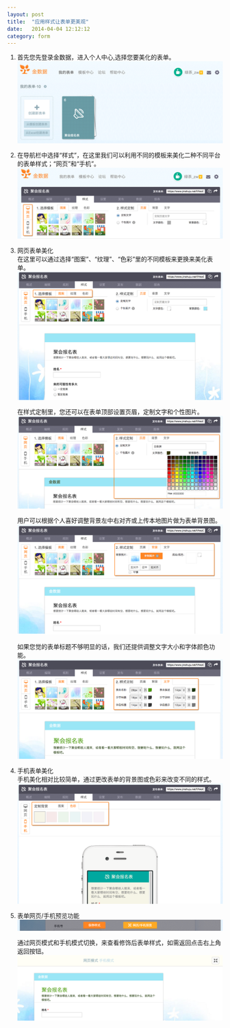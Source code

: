 ```yaml
---
layout: post
title:  "应用样式让表单更美观"
date:   2014-04-04 12:12:12
category: form
---
```


1. 首先您先登录金数据，进入个人中心,选择您要美化的表单。
![样式](/images/style-1.png) 

2. 在导航栏中选择“样式”，在这里我们可以利用不同的模板来美化二种不同平台的表单样式；“网页”和“手机”。  
![样式](/images/style-2.png) 

3. 网页表单美化  
   在这里可以通过选择“图案”、“纹理”、“色彩”里的不同模板来更换来美化表单。
![样式](/images/style-3.png)  

   在样式定制里，您还可以在表单顶部设置页眉，定制文字和个性图片。  
![样式](/images/style-4.png)  

   用户可以根据个人喜好调整背景左中右对齐或上传本地图片做为表单背景图。
![样式](/images/style-5.png)  

   如果您觉的表单标题不够明显的话，我们还提供调整文字大小和字体颜色功能。
![样式](/images/style-6.png)
   
4. 手机表单美化  
   手机美化相对比较简单，通过更改表单的背景图或色彩来改变不同的样式。
![样式](/images/style-7.png)  

5. 表单网页/手机预览功能
![样式](/images/style-8.png)  

   通过网页模式和手机模式切换，来查看修饰后表单样式，如需返回点击右上角返回按钮。
![样式](/images/style-9.png)

